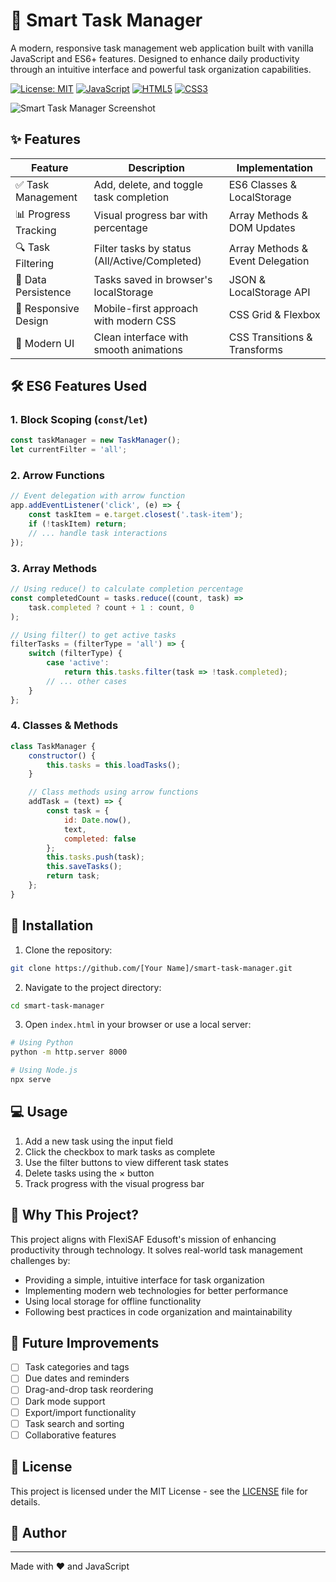 # 🎯 Smart Task Manager

A modern, responsive task management web application built with vanilla JavaScript and ES6+ features. Designed to enhance daily productivity through an intuitive interface and powerful task organization capabilities.

[![License: MIT](https://img.shields.io/badge/License-MIT-yellow.svg)](https://opensource.org/licenses/MIT)
[![JavaScript](https://img.shields.io/badge/JavaScript-ES6+-yellow)](https://developer.mozilla.org/en-US/docs/Web/JavaScript)
[![HTML5](https://img.shields.io/badge/HTML5-E34F26?style=flat&logo=html5&logoColor=white)](https://developer.mozilla.org/en-US/docs/Web/HTML)
[![CSS3](https://img.shields.io/badge/CSS3-1572B6?style=flat&logo=css3&logoColor=white)](https://developer.mozilla.org/en-US/docs/Web/CSS)

![Smart Task Manager Screenshot]([Screenshot.png])

## ✨ Features

| Feature | Description | Implementation |
|---------|-------------|----------------|
| ✅ Task Management | Add, delete, and toggle task completion | ES6 Classes & LocalStorage |
| 📊 Progress Tracking | Visual progress bar with percentage | Array Methods & DOM Updates |
| 🔍 Task Filtering | Filter tasks by status (All/Active/Completed) | Array Methods & Event Delegation |
| 💾 Data Persistence | Tasks saved in browser's localStorage | JSON & LocalStorage API |
| 📱 Responsive Design | Mobile-first approach with modern CSS | CSS Grid & Flexbox |
| 🎨 Modern UI | Clean interface with smooth animations | CSS Transitions & Transforms |

## 🛠️ ES6 Features Used

### 1. **Block Scoping (`const`/`let`)**
```javascript
const taskManager = new TaskManager();
let currentFilter = 'all';
```

### 2. **Arrow Functions**
```javascript
// Event delegation with arrow function
app.addEventListener('click', (e) => {
    const taskItem = e.target.closest('.task-item');
    if (!taskItem) return;
    // ... handle task interactions
});
```

### 3. **Array Methods**
```javascript
// Using reduce() to calculate completion percentage
const completedCount = tasks.reduce((count, task) => 
    task.completed ? count + 1 : count, 0
);

// Using filter() to get active tasks
filterTasks = (filterType = 'all') => {
    switch (filterType) {
        case 'active':
            return this.tasks.filter(task => !task.completed);
        // ... other cases
    }
};
```

### 4. **Classes & Methods**
```javascript
class TaskManager {
    constructor() {
        this.tasks = this.loadTasks();
    }

    // Class methods using arrow functions
    addTask = (text) => {
        const task = {
            id: Date.now(),
            text,
            completed: false
        };
        this.tasks.push(task);
        this.saveTasks();
        return task;
    };
}
```

## 🚀 Installation

1. Clone the repository:
```bash
git clone https://github.com/[Your Name]/smart-task-manager.git
```

2. Navigate to the project directory:
```bash
cd smart-task-manager
```

3. Open `index.html` in your browser or use a local server:
```bash
# Using Python
python -m http.server 8000

# Using Node.js
npx serve
```

## 💻 Usage

1. Add a new task using the input field
2. Click the checkbox to mark tasks as complete
3. Use the filter buttons to view different task states
4. Delete tasks using the × button
5. Track progress with the visual progress bar

## 🤔 Why This Project?

This project aligns with FlexiSAF Edusoft's mission of enhancing productivity through technology. It solves real-world task management challenges by:

- Providing a simple, intuitive interface for task organization
- Implementing modern web technologies for better performance
- Using local storage for offline functionality
- Following best practices in code organization and maintainability

## 🔮 Future Improvements

- [ ] Task categories and tags
- [ ] Due dates and reminders
- [ ] Drag-and-drop task reordering
- [ ] Dark mode support
- [ ] Export/import functionality
- [ ] Task search and sorting
- [ ] Collaborative features

## 📝 License

This project is licensed under the MIT License - see the [LICENSE](LICENSE) file for details.

## 👤 Author



---

Made with ❤️ and JavaScript 